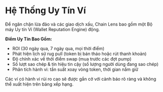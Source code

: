 # Hệ Thống Uy Tín Ví

Để ngăn chặn lừa đảo và các giao dịch xấu, Chain Lens bao gồm một Bộ máy Uy tín Ví (Wallet Reputation Engine) động.

**Điểm Uy Tín Bao Gồm:**
- ROI (30 ngày qua, 7 ngày qua, mọi thời điểm)
- Phát hiện lịch sử rug pull (token bị bán tháo hoặc rút thanh khoản)
- Độ chính xác về thời điểm swap (mua trước các đợt pump)
- Số lượt sao chép & tín hiệu tin cậy (số lượng người dùng đang sao chép)
- Phân tích hành vi: tần suất xoay vòng token, thời gian nắm giữ

Các ví có hành vi rủi ro cao sẽ được gắn cờ với cảnh báo rõ ràng và không thể xuất hiện trên bảng xếp hạng.
